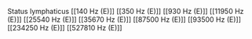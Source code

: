 Status lymphaticus
[[140 Hz (E)]]
[[350 Hz (E)]]
[[930 Hz (E)]]
[[11950 Hz (E)]]
[[25540 Hz (E)]]
[[35670 Hz (E)]]
[[87500 Hz (E)]]
[[93500 Hz (E)]]
[[234250 Hz (E)]]
[[527810 Hz (E)]]